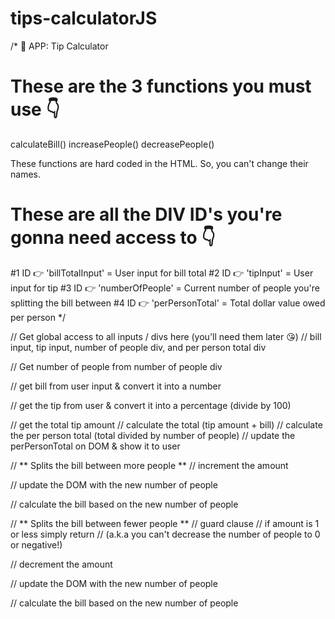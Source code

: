 # tips-calculatorJS
/* 
🌟 APP: Tip Calculator

These are the 3 functions you must use 👇
========================================
calculateBill()
increasePeople()
decreasePeople()

These functions are hard coded in the HTML. So, you can't change their names.

These are all the DIV ID's you're gonna need access to 👇
========================================================
#1 ID 👉 'billTotalInput' = User input for bill total
#2 ID 👉 'tipInput' = User input for tip
#3 ID 👉 'numberOfPeople' = Current number of people you're splitting the bill between
#4 ID 👉 'perPersonTotal' = Total dollar value owed per person
*/

// Get global access to all inputs / divs here (you'll need them later 😘)
// bill input, tip input, number of people div, and per person total div

// Get number of people from number of people div

// get bill from user input & convert it into a number

// get the tip from user & convert it into a percentage (divide by 100)

// get the total tip amount
// calculate the total (tip amount + bill)
// calculate the per person total (total divided by number of people)
// update the perPersonTotal on DOM & show it to user

// ** Splits the bill between more people **
// increment the amount

// update the DOM with the new number of people

// calculate the bill based on the new number of people

// ** Splits the bill between fewer people **
// guard clause
// if amount is 1 or less simply return
// (a.k.a you can't decrease the number of people to 0 or negative!)

// decrement the amount

// update the DOM with the new number of people

// calculate the bill based on the new number of people